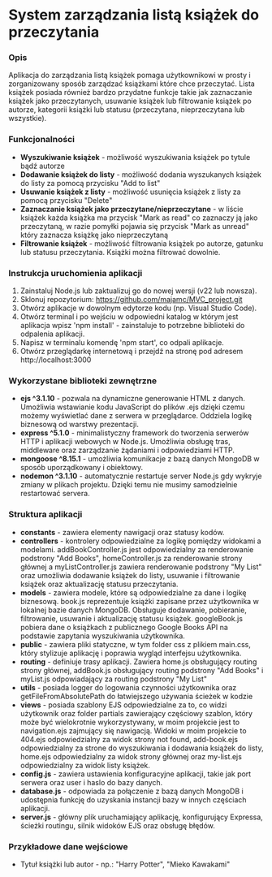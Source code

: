 # System zarządzania listą książek do przeczytania  

### **Opis**
Aplikacja do zarządzania listą książek pomaga użytkownikowi w prosty i zorganizowany sposób zarządzać książkami które chce przeczytać. Lista książek posiada również bardzo przydatne funkcje takie jak zaznaczanie książek jako przeczytanych, usuwanie książek lub filtrowanie książek po autorze, kategorii książki lub statusu (przeczytana, nieprzeczytana lub wszystkie).

### **Funkcjonalności**
- **Wyszukiwanie książek** - możliwość wyszukiwania książek po tytule bądź autorze
- **Dodawanie książek do listy** - możliwość dodania wyszukanych książek do listy za pomocą przycisku "Add to list"
- **Usuwanie książek z listy** - możliwość usunięcia książek z listy za pomocą przycisku "Delete"
- **Zaznaczanie książek jako przeczytane/nieprzeczytane** - w liście książek każda książka ma przycisk "Mark as read" co zaznaczy ją jako przeczytaną, w razie pomyłki pojawia się przycisk "Mark as unread" który zaznacza książkę jako nieprzeczytaną
- **Filtrowanie książek** - możliwość filtrowania książek po autorze, gatunku lub statusu przeczytania. Książki można filtrować dowolnie.

### **Instrukcja uruchomienia aplikacji**
1. Zainstaluj Node.js lub zaktualizuj go do nowej wersji (v22 lub nowsza).
2. Sklonuj repozytorium: https://github.com/majamc/MVC_project.git
3. Otwórz aplikacje w dowolnym edytorze kodu (np. Visual Studio Code).
4. Otwórz terminal i po wejściu w odpowiedni katalog w którym jest aplikacja wpisz 'npm install' - zainstaluje to potrzebne biblioteki do odpalenia aplikacji.
5. Napisz w terminalu komendę 'npm start', co odpali aplikacje.
6. Otwórz przeglądarkę internetową i przejdź na stronę pod adresem http://localhost:3000

### **Wykorzystane biblioteki zewnętrzne**
- **ejs ^3.1.10** - pozwala na dynamiczne generowanie HTML z danych. Umożliwia wstawianie kodu JavaScript do plików .ejs dzięki czemu możemy wyświetlać dane z serwera w przeglądarce. Oddziela logikę biznesową od warstwy prezentacji.
- **express ^5.1.0** - minimalistyczny framework do tworzenia serwerów HTTP i aplikacji webowych w Node.js. Umożliwia obsługę tras, middleware oraz zarządzanie żądaniami i odpowiedziami HTTP.
- **mongoose ^8.15.1** - umożliwia komunikacje z bazą danych MongoDB w sposób uporządkowany i obiektowy.
- **nodemon ^3.1.10** - automatycznie restartuje server Node.js gdy wykryje zmiany w plikach projektu. Dzięki temu nie musimy samodzielnie restartować servera.

### **Struktura aplikacji**
- **constants** - zawiera elementy nawigacji oraz statusy kodów.
- **controllers** - kontrolery odpowiedzialne za logikę pomiędzy widokami a modelami. addBookController.js jest odpowiedzialny za renderowanie podstrony "Add Books", homeController.js za renderowanie strony głównej a myListController.js zawiera renderowanie podstrony "My List" oraz umożliwia dodawanie książek do listy, usuwanie i filtrowanie książek oraz aktualizację statusu przeczytania.
- **models** - zawiera modele, które są odpowiedzialne za dane i logikę biznesową. book.js reprezentuje książki zapisane przez użytkownika w lokalnej bazie danych MongoDB. Obsługuje dodawanie, pobieranie, filtrowanie, usuwanie i aktualizację statusu książek. googleBook.js pobiera dane o książkach z publicznego Google Books API na podstawie zapytania wyszukiwania użytkownika.
- **public** - zawiera pliki statyczne, w tym folder css z plikiem main.css, który stylizuje aplikację i poprawia wygląd interfejsu użytkownika.
- **routing** - definiuje trasy aplikacji. Zawiera home.js obsługujący routing strony głównej, addBook.js obsługujący routing podstrony "Add Books" i myList.js odpowiadający za routing podstrony "My List"
- **utils** - posiada logger do logowania czynności użytkownika oraz getFileFromAbsolutePath do łatwiejszego używania ścieżek w kodzie
- **views** - posiada szablony EJS odpowiedzialne za to, co widzi użytkownik oraz folder partials zawierający częściowy szablon, który może być wielokrotnie wykorzystywany, w moim projekcie jest to navigation.ejs zajmujący się nawigacją. Widoki w moim projekcie to 404.ejs odpowiedzialny za widok strony not found, add-book.ejs odpowiedzialny za strone do wyszukiwania i dodawania książek do listy, home.ejs odpowiedzialny za widok strony głównej oraz my-list.ejs odpowiedzialny za widok listy książek.
- **config.js** - zawiera ustawienia konfiguracyjne aplikacji, takie jak port serwera oraz user i haslo do bazy danych.
- **database.js** - odpowiada za połączenie z bazą danych MongoDB i udostępnia funkcję do uzyskania instancji bazy w innych częściach aplikacji.
- **server.js** - główny plik uruchamiający aplikację, konfigurujący Expressa, ścieżki routingu, silnik widoków EJS oraz obsługę błędów.

### **Przykładowe dane wejściowe**
- Tytuł książki lub autor - np.: "Harry Potter", "Mieko Kawakami"
